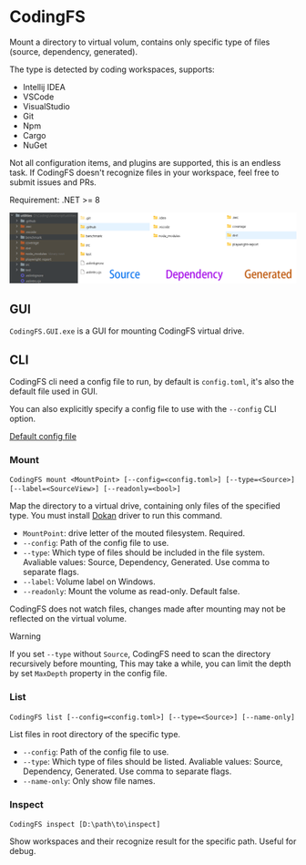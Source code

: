 # CodingFS

Mount a directory to virtual volum, contains only specific type of files (source, dependency, generated). 

The type is detected by coding workspaces, supports:

- Intellij IDEA
- VSCode
- VisualStudio
- Git
- Npm
- Cargo
- NuGet

Not all configuration items, and plugins are supported, this is an endless task. If CodingFS doesn't recognize files in your workspace, feel free to submit issues and PRs.

Requirement: .NET >= 8

![Three type of files](https://github.com/Kaciras/CodingFS/raw/master/MountViews.png)

## GUI

`CodingFS.GUI.exe` is a GUI for mounting CodingFS virtual drive.

## CLI

CodingFS cli need a config file to run, by default is `config.toml`, it's also the default file used in GUI.

You can also explicitly specify a config file to use with the `--config` CLI option.

[Default config file](https://github.com/Kaciras/CodingFS/blob/master/Cli/config.toml)

### Mount

```
CodingFS mount <MountPoint> [--config=<config.toml>] [--type=<Source>] [--label=<SourceView>] [--readonly=<bool>]
```

Map the directory to a virtual drive, containing only files of the specified type. You must install [Dokan](https://github.com/dokan-dev/dokany) driver to run this command.

* `MountPoint`: drive letter of the mouted filesystem. Required.
* `--config`: Path of the config file to use.
* `--type`: Which type of files should be included in the file system. Avaliable values: Source, Dependency, Generated. Use comma to separate flags.
* `--label`: Volume label on Windows.
* `--readonly`: Mount the volume as read-only. Default false.

CodingFS does not watch files, changes made after mounting may not be reflected on the virtual volume.

> [!WARNING]
> If you set `--type` without `Source`, CodingFS need to scan the directory recursively before mounting, This may take a while, you can limit the depth by set `MaxDepth` property in the config file.

### List

```
CodingFS list [--config=<config.toml>] [--type=<Source>] [--name-only]
```

List files in root directory of the specific type.

* `--config`: Path of the config file to use.
* `--type`: Which type of files should be listed. Avaliable values: Source, Dependency, Generated. Use comma to separate flags.
* `--name-only`: Only show file names.

### Inspect

```
CodingFS inspect [D:\path\to\inspect]
```

Show workspaces and their recognize result for the specific path. Useful for debug.
